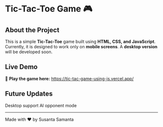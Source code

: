 # Tic-Tac-Toe Game 🎮  

## About the Project  
This is a simple **Tic-Tac-Toe** game built using **HTML, CSS, and JavaScript**.  
Currently, it is designed to work only on **mobile screens**. A **desktop version** will be developed soon.  

## Live Demo  
🔗 **Play the game here:** https://tic-tac-game-using-js.vercel.app/

## Future Updates  
   Desktop support 
   AI opponent mode  

---
Made with ❤️ by Susanta Samanta
